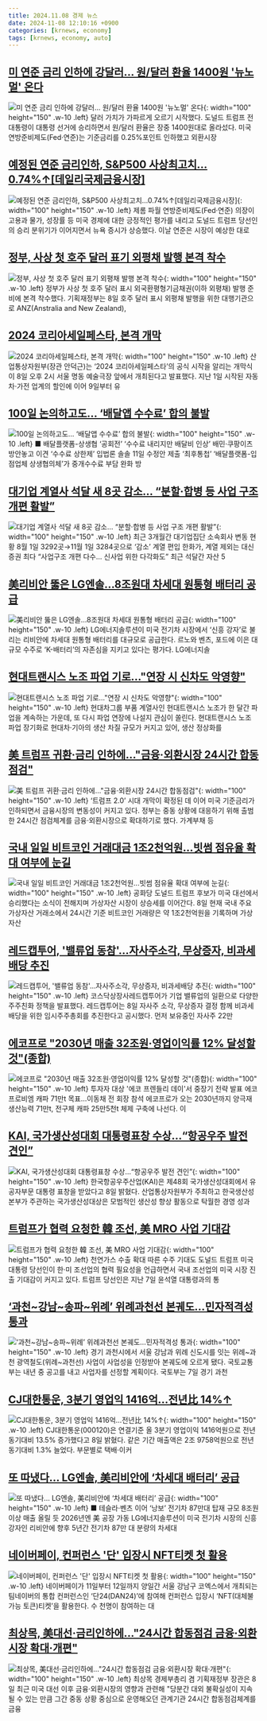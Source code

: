 ```yaml
---
title: 2024.11.08 경제 뉴스
date: 2024-11-08 12:10:16 +0900
categories: [krnews, economy]
tags: [krnews, economy, auto]
---
```

## [미 연준 금리 인하에 강달러… 원/달러 환율 1400원 '뉴노멀' 온다](https://n.news.naver.com/mnews/article/417/0001037652)

![미 연준 금리 인하에 강달러… 원/달러 환율 1400원 '뉴노멀' 온다](https://mimgnews.pstatic.net/image/origin/417/2024/11/08/1037652.jpg?type=nf220_150){: width="100" height="150" .w-10 .left}
달러 가치가 가파르게 오르기 시작했다. 도널드 트럼프 전 대통령이 대통령 선거에 승리하면서 원/달러 환율은 장중 1400원대로 올라섰다. 미국 연방준비제도(Fed·연준)는 기준금리를 0.25%포인트 인하했고 외환시장

## [예정된 연준 금리인하, S&P500 사상최고치…0.74%↑[데일리국제금융시장]](https://n.news.naver.com/mnews/article/011/0004412677)

![예정된 연준 금리인하, S&P500 사상최고치…0.74%↑[데일리국제금융시장]](https://mimgnews.pstatic.net/image/origin/011/2024/11/08/4412677.jpg?type=nf220_150){: width="100" height="150" .w-10 .left}
제롬 파월 연방준비제도(Fed·연준) 의장이 고용과 물가, 성장률 등 미국 경제에 대한 긍정적인 평가를 내리고 도널드 트럼프 당선인의 승리 분위기가 이어지면서 뉴욕 증시가 상승했다. 이날 연준은 시장이 예상한 대로

## [정부, 사상 첫 호주 달러 표기 외평채 발행 본격 착수](https://n.news.naver.com/mnews/article/008/0005111788)

![정부, 사상 첫 호주 달러 표기 외평채 발행 본격 착수](https://mimgnews.pstatic.net/image/origin/008/2024/11/08/5111788.jpg?type=nf220_150){: width="100" height="150" .w-10 .left}
정부가 사상 첫 호주 달러 표시 외국환평형기금채권(이하 외평채) 발행 준비에 본격 착수했다. 기획재정부는 8일 호주 달러 표시 외평채 발행을 위한 대행기관으로 ANZ(Anstralia and New Zealand),

## [2024 코리아세일페스타, 본격 개막](https://n.news.naver.com/mnews/article/031/0000883318)

![2024 코리아세일페스타, 본격 개막](https://mimgnews.pstatic.net/image/origin/031/2024/11/08/883318.jpg?type=nf220_150){: width="100" height="150" .w-10 .left}
산업통상자원부(장관 안덕근)는 ‘2024 코리아세일페스타’의 공식 시작을 알리는 개막식이 8일 오후 2시 서울 명동 예술극장 앞에서 개최된다고 발표했다. 지난 1일 시작된 자동차·가전 업계의 할인에 이어 9일부터 유

## [100일 논의하고도… ‘배달앱 수수료’ 합의 불발](https://n.news.naver.com/mnews/article/021/0002670563)

![100일 논의하고도… ‘배달앱 수수료’ 합의 불발](https://mimgnews.pstatic.net/image/origin/021/2024/11/08/2670563.jpg?type=nf220_150){: width="100" height="150" .w-10 .left}
■ 배달플랫폼-상생협 ‘공회전’ ‘수수료 내리지만 배달비 인상’ 배민·쿠팡이츠 방안놓고 이견 ‘수수료 상한제’ 입법론 솔솔 11일 수정안 제출 ‘최후통첩’ ‘배달플랫폼-입점업체 상생협의체’가 중개수수료 부담 완화 방

## [대기업 계열사 석달 새 8곳 감소… “분할·합병 등 사업 구조 개편 활발”](https://n.news.naver.com/mnews/article/366/0001030554)

![대기업 계열사 석달 새 8곳 감소… “분할·합병 등 사업 구조 개편 활발”](https://mimgnews.pstatic.net/image/origin/366/2024/11/08/1030554.jpg?type=nf220_150){: width="100" height="150" .w-10 .left}
최근 3개월간 대기업집단 소속회사 변동 현황 8월 1일 3292곳→11월 1일 3284곳으로 ‘감소’ 계열 편입 한화가, 계열 제외는 대신증권 최다 “사업구조 개편 다수… 신사업 위한 다각화도” 최근 석달간 자산 5

## [美리비안 뚫은 LG엔솔…8조원대 차세대 원통형 배터리 공급](https://n.news.naver.com/mnews/article/005/0001737320)

![美리비안 뚫은 LG엔솔…8조원대 차세대 원통형 배터리 공급](https://mimgnews.pstatic.net/image/origin/005/2024/11/08/1737320.jpg?type=nf220_150){: width="100" height="150" .w-10 .left}
LG에너지솔루션이 미국 전기차 시장에서 ‘신흥 강자’로 불리는 리비안에 차세대 원통형 배터리를 대규모로 공급한다. 르노와 벤츠, 포드에 이은 대규모 수주로 ‘K-배터리’의 자존심을 지키고 있다는 평가다. LG에너지솔

## [현대트랜시스 노조 파업 기로…"연장 시 신차도 악영향"](https://n.news.naver.com/mnews/article/003/0012891693)

![현대트랜시스 노조 파업 기로…"연장 시 신차도 악영향"](https://mimgnews.pstatic.net/image/origin/003/2024/11/08/12891693.jpg?type=nf220_150){: width="100" height="150" .w-10 .left}
현대차그룹 부품 계열사인 현대트랜시스 노조가 한 달간 파업을 계속하는 가운데, 또 다시 파업 연장에 나설지 관심이 쏠린다. 현대트랜시스 노조 파업 장기화로 현대차·기아의 생산 차질 규모가 커지고 있어, 생산 정상화를

## [美 트럼프 귀환·금리 인하에…"금융·외환시장 24시간 합동점검"](https://n.news.naver.com/mnews/article/015/0005054845)

![美 트럼프 귀환·금리 인하에…"금융·외환시장 24시간 합동점검"](https://mimgnews.pstatic.net/image/origin/015/2024/11/08/5054845.jpg?type=nf220_150){: width="100" height="150" .w-10 .left}
‘트럼프 2.0’ 시대 개막이 확정된 데 이어 미국 기준금리가 인하되면서 금융시장의 변동성이 커지고 있다. 정부는 중동 상황에 대응하기 위해 출범한 24시간 점검체계를 금융·외환시장으로 확대하기로 했다. 가계부채 등

## [국내 일일 비트코인 거래대금 1조2천억원...빗썸 점유율 확대 여부에 눈길](https://n.news.naver.com/mnews/article/092/0002351657)

![국내 일일 비트코인 거래대금 1조2천억원...빗썸 점유율 확대 여부에 눈길](https://mimgnews.pstatic.net/image/origin/092/2024/11/08/2351657.jpg?type=nf220_150){: width="100" height="150" .w-10 .left}
공화당 도널드 트럼프 후보가 미국 대선에서 승리했다는 소식이 전해지며 가상자산 시장이 상승세를 이어간다. 8일 현재 국내 주요 가상자산 거래소에서 24시간 기준 비트코인 거래량은 약 1조2천억원을 기록하며 가상자산

## [레드캡투어, '밸류업 동참'…자사주소각, 무상증자, 비과세배당 추진](https://n.news.naver.com/mnews/article/648/0000030518)

![레드캡투어, '밸류업 동참'…자사주소각, 무상증자, 비과세배당 추진](https://mimgnews.pstatic.net/image/origin/648/2024/11/08/30518.jpg?type=nf220_150){: width="100" height="150" .w-10 .left}
코스닥상장사레드캡투어가 기업 밸류업의 일환으로 다양한 주주친화 정책을 발표했다. 레드캡투어는 8일 자사주 소각, 무상증자 결정 함께 비과세 배당을 위한 임시주주총회를 추진한다고 공시했다. 먼저 보유중인 자사주 22만

## [에코프로 "2030년 매출 32조원·영업이익률 12% 달성할 것"(종합)](https://n.news.naver.com/mnews/article/001/0015034060)

![에코프로 "2030년 매출 32조원·영업이익률 12% 달성할 것"(종합)](https://mimgnews.pstatic.net/image/origin/001/2024/11/08/15034060.jpg?type=nf220_150){: width="100" height="150" .w-10 .left}
투자자 대상 '에코 프렌들리 데이'서 중장기 전략 발표 에코프로비엠 캐파 71만t 목표…이동채 전 회장 참석 에코프로가 오는 2030년까지 양극재 생산능력 71만t, 전구체 캐파 25만5천t 체제 구축에 나선다. 이

## [KAI, 국가생산성대회 대통령표창 수상…“항공우주 발전 견인”](https://n.news.naver.com/mnews/article/016/0002385570)

![KAI, 국가생산성대회 대통령표창 수상…“항공우주 발전 견인”](https://mimgnews.pstatic.net/image/origin/016/2024/11/08/2385570.jpg?type=nf220_150){: width="100" height="150" .w-10 .left}
한국항공우주산업(KAI)은 제48회 국가생산성대회에서 유공자부문 대통령 표창을 받았다고 8일 밝혔다. 산업통상자원부가 주최하고 한국생산성본부가 주관하는 국가생산성대상은 모범적인 생산성 향상 활동으로 탁월한 경영 성과

## [트럼프가 협력 요청한 韓 조선, 美 MRO 사업 기대감](https://n.news.naver.com/mnews/article/366/0001030510)

![트럼프가 협력 요청한 韓 조선, 美 MRO 사업 기대감](https://mimgnews.pstatic.net/image/origin/366/2024/11/08/1030510.jpg?type=nf220_150){: width="100" height="150" .w-10 .left}
천연가스 수출 확대 따른 수주 기대도 도널드 트럼프 미국 대통령 당선인이 한·미 조선업의 협력 필요성을 언급하면서 국내 조선업의 미국 시장 진출 기대감이 커지고 있다. 트럼프 당선인은 지난 7일 윤석열 대통령과의 통

## [‘과천~강남~송파~위례’ 위례과천선 본궤도…민자적격성 통과](https://n.news.naver.com/mnews/article/020/0003596868)

![‘과천~강남~송파~위례’ 위례과천선 본궤도…민자적격성 통과](https://mimgnews.pstatic.net/image/origin/020/2024/11/07/3596868.jpg?type=nf220_150){: width="100" height="150" .w-10 .left}
경기 과천시에서 서울 강남과 위례 신도시를 잇는 위례~과천 광역철도(위례~과천선) 사업이 사업성을 인정받아 본궤도에 오르게 됐다. 국토교통부는 내년 중 공고를 내고 사업자를 선정할 계획이다. 국토부는 7일 경기 과천

## [CJ대한통운, 3분기 영업익 1416억…전년比 14%↑](https://n.news.naver.com/mnews/article/018/0005880150)

![CJ대한통운, 3분기 영업익 1416억…전년比 14%↑](https://mimgnews.pstatic.net/image/origin/018/2024/11/08/5880150.jpg?type=nf220_150){: width="100" height="150" .w-10 .left}
CJ대한통운(000120)은 연결기준 올 3분기 영업이익 1416억원으로 전년 동기대비 13.5% 증가했다고 8일 밝혔다. 같은 기간 매출액은 2조 9758억원으로 전년 동기대비 1.3% 늘었다. 부문별로 택배·이커

## [또 따냈다… LG엔솔, 美리비안에 ‘차세대 배터리’ 공급](https://n.news.naver.com/mnews/article/021/0002670540)

![또 따냈다… LG엔솔, 美리비안에 ‘차세대 배터리’ 공급](https://mimgnews.pstatic.net/image/origin/021/2024/11/08/2670540.jpg?type=nf220_150){: width="100" height="150" .w-10 .left}
■ 테슬라·벤츠 이어 ‘낭보’ 전기차 87만대 탑재 규모 8조원 이상 매출 올릴 듯 2026년엔 美 공장 가동 LG에너지솔루션이 미국 전기차 시장의 신흥 강자인 리비안에 향후 5년간 전기차 87만 대 분량의 차세대

## [네이버페이, 컨퍼런스 '단' 입장시  NFT티켓 첫 활용](https://n.news.naver.com/mnews/article/018/0005880062)

![네이버페이, 컨퍼런스 '단' 입장시  NFT티켓 첫 활용](https://mimgnews.pstatic.net/image/origin/018/2024/11/08/5880062.jpg?type=nf220_150){: width="100" height="150" .w-10 .left}
네이버페이가 11일부터 12일까지 양일간 서울 강남구 코엑스에서 개최되는 팀네이버의 통합 컨퍼런스인 ‘단24(DAN24)’에 참여해 컨퍼런스 입장시 ‘NFT(대체불가능 토큰)티켓’을 활용한다. 수 천명이 참여하는 대

## [최상목, 美대선·금리인하에…"24시간 합동점검 금융·외환시장 확대·개편"](https://n.news.naver.com/mnews/article/003/0012891902)

![최상목, 美대선·금리인하에…"24시간 합동점검 금융·외환시장 확대·개편"](https://mimgnews.pstatic.net/image/origin/003/2024/11/08/12891902.jpg?type=nf220_150){: width="100" height="150" .w-10 .left}
최상목 경제부총리 겸 기획재정부 장관은 8일 최근 미국 대선 이후 금융·외환시장의 영향과 관련해 "당분간 대외 불확실성이 지속될 수 있는 만큼 그간 중동 상황 중심으로 운영해오던 관계기관 24시간 합동점검체계를 금융

